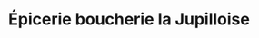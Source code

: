 ---
title: "Épicerie boucherie la Jupilloise"
url: /jupilles/epicerie-boucherie-la-jupilloise/
shop: boucherie
---
